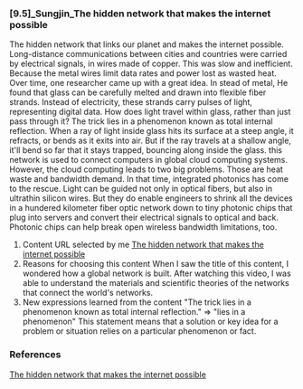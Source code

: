 ### [9.5]_Sungjin_The hidden network that makes the internet possible

The hidden network that links our planet and makes the internet possible. Long-distance communications between cities and countries were carried by electrical signals, in wires made of copper. This was slow and inefficient. Because the metal wires limit data rates and power lost as wasted heat. Over time, one researcher came up with a great idea. In stead of metal, He found that glass can be carefully melted and drawn into flexible fiber strands. Instead of electricity, these strands carry pulses of light, representing digital data. How does light travel within glass, rather than just pass through it? The trick lies in a phenomenon known as total internal reflection. When a ray of light inside glass hits its surface at a steep angle, it refracts, or bends as it exits into air. But if the ray travels at a shallow angle, it'll bend so far that it stays trapped, bouncing along inside the glass. this network is used to connect computers in global cloud computing systems. However, the cloud computing leads to two big problems. Those are heat waste and bandwidth demand. In that time, integrated photonics has come to the rescue. Light can be guided not only in optical fibers, but also in ultrathin silicon wires. But they do enable engineers to shrink all the devices in a hundered kilometer fiber optic network down to tiny photonic chips that plug into servers and convert their electrical signals to optical and back. Photonic chips can help break open wireless bandwidth limitations, too.


1. Content URL selected by me
[The hidden network that makes the internet possible](https://www.ted.com/talks/sajan_saini_the_hidden_network_that_makes_the_internet_possible)
2. Reasons for choosing this content
When I saw the title of this content, I wondered how a global network is built. After watching this video, I was able to understand the materials and scientific theories of the networks that connect the world's networks.
3. New expressions learned from the content
"The trick lies in a phenomenon known as total internal reflection." => "lies in a phenomenon"
This statement means that a solution or key idea for a problem or situation relies on a particular phenomenon or fact.

### References
[The hidden network that makes the internet possible](https://www.ted.com/talks/sajan_saini_the_hidden_network_that_makes_the_internet_possible)
